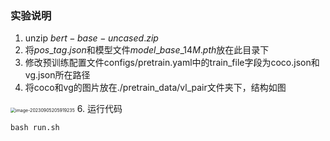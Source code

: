 ### 实验说明

1. unzip  $bert-base-uncased.zip$
2. 将$pos\_tag.json$和模型文件$model\_base\_14M.pth$放在此目录下
3.  修改预训练配置文件configs/pretrain.yaml中的train_file字段为coco.json和vg.json所在路径
4. 将coco和vg的图片放在./pretrain_data/vl_pair文件夹下，结构如图
 <img src="F:\cv_nlp\Adapter-BLIP\README.assets\image-20230905205919235.png" alt="image-20230905205919235" style="zoom:50%;" />
6. 运行代码

```
bash run.sh
```
